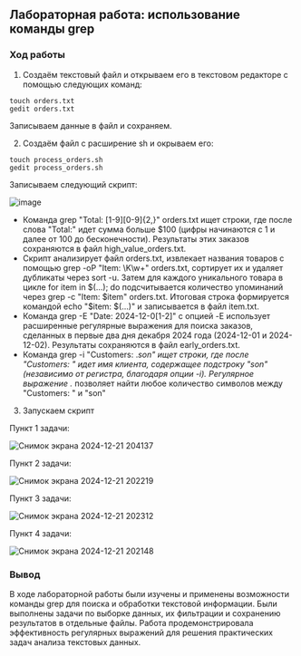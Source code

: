 ## Лабораторная работа: использование команды grep
### Ход работы
1. Создаём текстовый файл и открываем его в текстовом редакторе c помощью следующих команд:
 ```
touch orders.txt
gedit orders.txt
```
Записываем данные в файл и сохраняем.

2. Создаём файл с расширение sh и окрываем его:
 ```
touch process_orders.sh
gedit process_orders.sh
```
Записываем следующий скрипт:

![image](https://github.com/user-attachments/assets/67038117-c127-4580-873e-1ca48935b691)

* Команда grep "Total: [1-9][0-9]{2,}" orders.txt ищет строки, где после слова "Total:" идет сумма больше $100 (цифры начинаются с 1 и далее от 100 до бесконечности). Результаты этих заказов сохраняются в файл high_value_orders.txt.
* Скрипт анализирует файл orders.txt, извлекает названия товаров с помощью grep -oP "Item: \K\w+" orders.txt, сортирует их и удаляет дубликаты через sort -u. Затем для каждого уникального товара в цикле for item in $(...); do подсчитывается количество упоминаний через grep -c "Item: $item" orders.txt. Итоговая строка формируется командой echo "$item: $(...)" и записывается в файл item.txt.
* Команда grep -E "Date: 2024-12-0[1-2]" с опцией -E использует расширенные регулярные выражения для поиска заказов, сделанных в первые два дня декабря 2024 года (2024-12-01 и 2024-12-02). Результаты сохраняются в файл early_orders.txt.
* Команда grep -i "Customers: .*son" ищет строки, где после "Customers: " идет имя клиента, содержащее подстроку "son" (независимо от регистра, благодаря опции -i). Регулярное выражение .* позволяет найти любое количество символов между "Customers: " и "son"

3. Запускаем скрипт
   
Пункт 1 задачи:

![Снимок экрана 2024-12-21 204137](https://github.com/user-attachments/assets/fb03562d-90a8-427d-9e51-cb47d22f5805)

Пункт 2 задачи:

![Снимок экрана 2024-12-21 202219](https://github.com/user-attachments/assets/4f5e228b-6968-4269-9102-3eae95f4ace2)

Пункт 3 задачи:

![Снимок экрана 2024-12-21 202312](https://github.com/user-attachments/assets/1111e346-573d-41b3-8fdd-d00e2bae2c71)

Пункт 4 задачи:

![Снимок экрана 2024-12-21 202148](https://github.com/user-attachments/assets/6db87a74-5351-4fc1-97ad-edeb8c110456)

### Вывод
В ходе лабораторной работы были изучены и применены возможности команды grep для поиска и обработки текстовой информации. Были выполнены задачи по выборке данных, их фильтрации и сохранению результатов в отдельные файлы. Работа продемонстрировала эффективность регулярных выражений для решения практических задач анализа текстовых данных.
